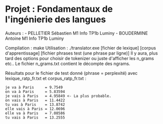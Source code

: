 # Projet : Fondamentaux de l'ingénierie des langues
Auteurs : - PELLETIER  Sébastien M1 Info TP1b Luminy
		  - BOUDERMINE Antoine   M1 Info TP1b Luminy
 
Compilation : make
Utilisation : ./translator.exe [fichier de lexique] [corpus d'apprentissage] [fichier phrases test (une phrase par ligne)]
Il y aura, plus tard des options pour choisir de tokenizer ou juste d'afficher les n_grams etc..
Le fichier n_grams.txt contient le décompte des ngrams.
 
Résultats pour le fichier de test donné (phrase = perplexité) avec lexique_ratp_fr.txt et corpus_ratp_fr.txt :

	je va à Paris     = 9.7549
	on va à Paris     = 5.83594
	je vais à Paris   = 4.95849 <- La plus probable.
	on vais à Paris   = 11.4422
	tu vas à Paris    = 13.8742
	elle vais à Paris = 12.0696
	elle va à Paris   = 7.08586
	tu vais à Paris   = 13.2555
